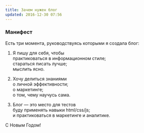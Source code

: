 ```yaml
---
title: Зачем нужен блог
updated: 2016-12-30 07:56
---
```


### Манифест

Есть три момента, руководствуясь которыми я создала  блог:

1. Я пишу для себя, чтобы    
   практиковаться в информационном стиле;    
   стараться писать лучше;    
   мыслить ясно.  
   
2. Хочу делиться знаниями  
   о личной эффективности;    
   о маркетинге;     
   о том, чему научусь сама.  
   
3. Блог — это место для тестов  
   буду применять навыки html/css/js;    
   и практиковаться в маркетинге и аналитике.    


С Новым Годом!  
